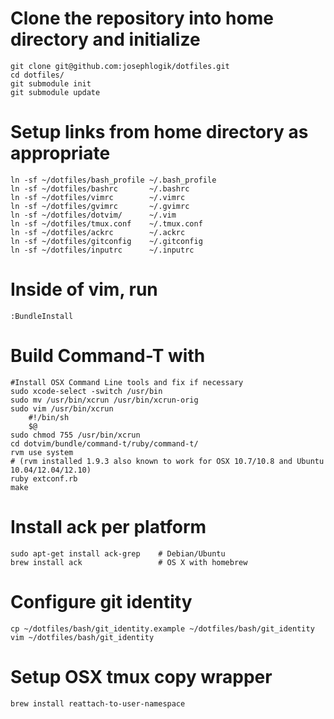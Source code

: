 # Clone the repository into home directory and initialize
    git clone git@github.com:josephlogik/dotfiles.git
    cd dotfiles/
    git submodule init
    git submodule update

# Setup links from home directory as appropriate
    ln -sf ~/dotfiles/bash_profile ~/.bash_profile
    ln -sf ~/dotfiles/bashrc       ~/.bashrc
    ln -sf ~/dotfiles/vimrc        ~/.vimrc
    ln -sf ~/dotfiles/gvimrc       ~/.gvimrc
    ln -sf ~/dotfiles/dotvim/      ~/.vim
    ln -sf ~/dotfiles/tmux.conf    ~/.tmux.conf
    ln -sf ~/dotfiles/ackrc        ~/.ackrc
    ln -sf ~/dotfiles/gitconfig    ~/.gitconfig
    ln -sf ~/dotfiles/inputrc      ~/.inputrc

# Inside of vim, run
    :BundleInstall

# Build Command-T with
    #Install OSX Command Line tools and fix if necessary
    sudo xcode-select -switch /usr/bin
    sudo mv /usr/bin/xcrun /usr/bin/xcrun-orig
    sudo vim /usr/bin/xcrun
        #!/bin/sh
        $@
    sudo chmod 755 /usr/bin/xcrun
    cd dotvim/bundle/command-t/ruby/command-t/
    rvm use system
    # (rvm installed 1.9.3 also known to work for OSX 10.7/10.8 and Ubuntu 10.04/12.04/12.10)
    ruby extconf.rb
    make

# Install ack per platform
    sudo apt-get install ack-grep    # Debian/Ubuntu
    brew install ack                 # OS X with homebrew

# Configure git identity
    cp ~/dotfiles/bash/git_identity.example ~/dotfiles/bash/git_identity
    vim ~/dotfiles/bash/git_identity

# Setup OSX tmux copy wrapper
    brew install reattach-to-user-namespace


